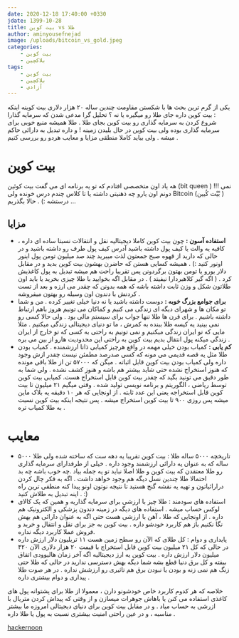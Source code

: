 ```yaml
---
date: 2020-12-18 17:40:00 +0330
jdate: 1399-10-28
title: بیت کوین vs طلا
author: aminyousefnejad
image: /uploads/bitcoin_vs_gold.jpeg
categories:
    - بیت کوین
    - بلاکچین
tags:
    - بیت کوین
    - بلاکچین
    - آزادی
---
```


یکی از گرم ترین بحث ها با شکستن مقاومت چندین ساله ۲۰ هزار دلاری بیت کوینه اینکه : بیت کوین داره جای طلا رو میگیره یا نه ؟  تحلیل گرا مدعی شدن که سرمایه گذارا شروع کردن به سرمایه گذاری رو بیت کوین بجای طلا . طلا همیشه منبع خوبی برای سرمایه گذاری بوده ولی بیت کوین در حال بلیدن زمینه ! و داره تبدیل به دارائی حاکم میشه . ولی بیاید کاملا منطقی مزایا و معایب هردو رو بررسی کنیم . 

<div id="read-more"></div>

# بیت کوین

هه یاد اون متخصصی افتادم که تو یه برنامه ای می گفت بیت کوئین (bit queen ) !!! نمی دونم اون یارو چه ذهنیتی داشته یا تا کلاس چندم درس خونده ولی Bitcoin  (بْیْت کُیین ) درستشه :) . حالا بگذریم ...

## مزایا 

- **استفاده آسون :** چون بیت کوین کاملا دیجیتالیه نقل و انتقالات نسبتا ساده ای داره ، کافیه یه والت یا کیف پول داشته باشید آدرس کیف پول طرف رو داشته باشید و در حالی که دارید از قهوه صبح جمعتون لذت میبرید چند صد میلیون تومن پول اینور اونور کنید :) . همیشه کسایی هستن که حاضرن بهشون بیت کوین بدید و در مقابل دلار یورو یا تومن بهتون برگردونن پس تقریبا راحت هم میشه تبدیل به پول کاغذیش کرد . ( اگه گیر کلاهبردارا نیفیتد ) . در مقابل اگه بخوایید با طلا چیزی بخرید یا باید اون طلاتون شکل و وزن ثابت داشته باشه که همه بدونن که چقدر می ارزه و بعد از تست کردنش با دندون اون وسیله رو بهتون میفروشه . 
- **برای جوامع بزرگ خوبه :**‌ دوست داشته باشید یا نه دنیا خیلی تغییر کرده . من و شما تو مکان ها و  شهرای دیگه ای زندگی می کنیم و کماکان می تونیم هروز باهم ارتباط داشته باشیم . برای قرن ها طلا تنها جواب برای سیستم مالی بود . ولی حالا کسی رو نمی بینید یه کیسه طلا ببنده به کمرش ، ما تو دنیای دیجیتالی زندگی میکنیم . مثلا مایی که تو ایران زندگی میکنیم و نمی تونیم به راحتی به کسی که تو خارج از ایران زندگی میکنه پول انتقال بدیم بیت کوین به راحتی این محدودیت هارو از بین می بره . 
- **کم یابی :** کمیاب بودن خیلی مهمه در واقع هرچیز کمیابی ذاتا ارزشمنده . کمیاب بودن طلا مثل یه قصه قدیمی می مونه که کسی صدرصد مطمئن نیست چقدر ازش وجود داره ولی کمیاب بودن بیت کوین قابل اثباته . میگن که ۵۷۰۰۰ تن از طلا باقی مونده که هنوز استخراج نشده حتی شاید بیشتر هم باشه و هنوز کشف نشده . ولی شما به طور دقیق می تونید بگید که چقدر بیت کوین قابل استخراج هست. کمیابی بیت کوین توسط ریاضی ، الگوریتم و برنامه نویسی تولید شده . وقتی میگیم ۲۱ میلیون تا بیت کوین قابل استخراجه یعنی این عدد ثابته . از اونجایی که هر ۱۰ دقیقه یه بلاک ماین میشه پس روزی ۹۰۰ تا بیت کوین استخراج میشه . پس نتیجه اینکه بیت کوین نسبت به طلا کمیاب تره . 



# معایب 



- تاریخچه ۵۰۰۰ ساله طلا :‌ بیت کوین تقریبا یه دهه ست که ساخته شده ولی طلا ۵۰۰۰ ساله که به عنوان یه دارائی ارزشمند وجود داره . خیلی از طرفدارای سرمایه گذاری رو طلا معتقدن که بیت کوین و طلا اصلا نباید تو یه جمله بیاد .چه خوب باشه چه بد احتمالا طلا چندین نسل دیگه هم وجود خواهد داشت . اگه به فکر چال کردن درارائیاتون و تهیه یه نقشه گنج هستید تا نتیجه نوتون اونو پیدا کنه منطقی ترین راه اینه تبدیل به طلاش کنید . :)
- استفاده های سودمند :‌ طلا چیز با ارزشی برای سرمایه گذاریه و همین که یک کالای لوکس حساب میشه . استفاده های دیگه در زمینه دندون پزشکی و الکترونیک هم داره . از اونجایی که طلا ، آهن با ارزشی هست حتی اگه به عنوان دارائی هم بهش نگا نکنیم باز هم کاربرد خودشو داره . بیت کوین به جز برای نقل و انتقال و خرید و فروش عملا کاربرد دیگه نداره. 
- پایداری و دوام :‌ کل طلای که الآن رو سطح زمین هست ۱۱ تریلیون دلار ارزش داره در حالی که کل ۲۱ میلیون بیت کوین قابل استخراج با قیمت ۲۰ هزار دلاری الآن ۴۲۰ میلیون دلار ارزش داره . بیت کوین یه ارز دیجیتالیه اگه آخر زمان هالیوودی اتفاق بیفته و کل برق دنیا قطع بشه شما دیگه بهش دسترسی ندارید در حالی که طلا حتی زنگ هم نمی زنه و بودن یا نبودن برق هم تاثیری رو ارزشش نداره . در هر صوت طلا پیداری و دوام بیشتری داره . 



خلاصه که هر کدوم کاربرد خاص خودشونو دارن ، معمولا از طلا برای پشتوانه پول های کاغذی استفاده می کنن  یا باهاش جوهرات میسازن و از وقتی که پیداش کردن متریال با ازرشی به حساب میاد . و در مقابل بیت کوین برای دنیای دیجیتالی امروزه ما بیشتر مناسبه ، و در عین راحتی امنیت بیشتری نسبت به پول یا طلا داره .



[ hackernoon](https://hackernoon.com/lets-talk-about-gold-vs-bitcoin-841e312c)

 